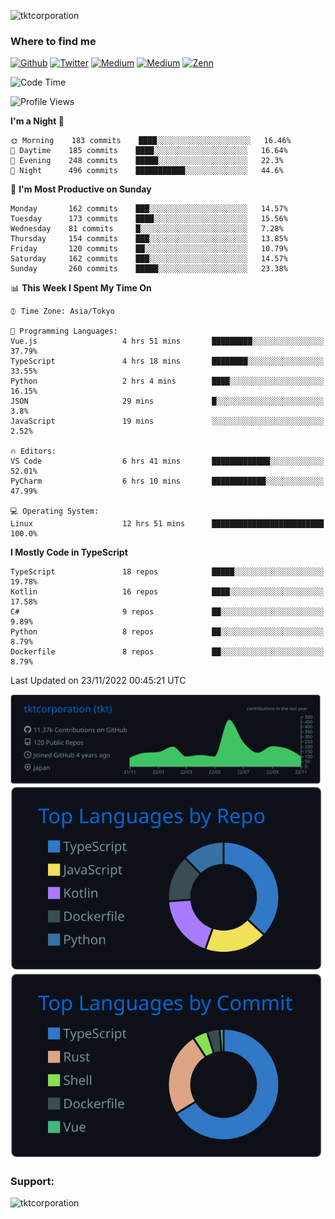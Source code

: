 <p align="left"> <img src="https://komarev.com/ghpvc/?username=tktcorporation&label=Profile%20views&color=0e75b6&style=flat" alt="tktcorporation" /> </p>

<h3>Where to find me</h3>
<p>
<a href="https://github.com/tktcorporation" target="_blank"><img alt="Github" src="https://img.shields.io/badge/GitHub-%2312100E.svg?&style=for-the-badge&logo=Github&logoColor=white" /></a>
<a href="https://twitter.com/tktcorporation" target="_blank"><img alt="Twitter" src="https://img.shields.io/badge/twitter-%231DA1F2.svg?&style=for-the-badge&logo=twitter&logoColor=white" /></a>
<a href="https://www.linkedin.com/in/tktcorporation" target="_blank"><img alt="Medium" src="https://img.shields.io/badge/linkdin-0a66c2.svg?&style=for-the-badge&logo=linkedin&logoColor=white" /></a>
<a href="https://qiita.com/tktcorporation" target="_blank"><img alt="Medium" src="https://img.shields.io/badge/qiita-55C500.svg?&style=for-the-badge&logo=qiita&logoColor=white" /></a>
<a href="https://zenn.dev/tktcorporation" target="_blank"><img alt="Zenn" src="https://img.shields.io/badge/Zenn-3EA8FF.svg?&style=for-the-badge&logo=Zenn&logoColor=white" /></a>
</p>
  
<!--START_SECTION:waka-->
![Code Time](http://img.shields.io/badge/Code%20Time-740%20hrs%204%20mins-blue)

![Profile Views](http://img.shields.io/badge/Profile%20Views-0-blue)

**I'm a Night 🦉** 

```text
🌞 Morning    183 commits    ████░░░░░░░░░░░░░░░░░░░░░   16.46% 
🌆 Daytime    185 commits    ████░░░░░░░░░░░░░░░░░░░░░   16.64% 
🌃 Evening    248 commits    █████░░░░░░░░░░░░░░░░░░░░   22.3% 
🌙 Night      496 commits    ███████████░░░░░░░░░░░░░░   44.6%

```
📅 **I'm Most Productive on Sunday** 

```text
Monday       162 commits    ███░░░░░░░░░░░░░░░░░░░░░░   14.57% 
Tuesday      173 commits    ████░░░░░░░░░░░░░░░░░░░░░   15.56% 
Wednesday    81 commits     █░░░░░░░░░░░░░░░░░░░░░░░░   7.28% 
Thursday     154 commits    ███░░░░░░░░░░░░░░░░░░░░░░   13.85% 
Friday       120 commits    ██░░░░░░░░░░░░░░░░░░░░░░░   10.79% 
Saturday     162 commits    ███░░░░░░░░░░░░░░░░░░░░░░   14.57% 
Sunday       260 commits    █████░░░░░░░░░░░░░░░░░░░░   23.38%

```


📊 **This Week I Spent My Time On** 

```text
⌚︎ Time Zone: Asia/Tokyo

💬 Programming Languages: 
Vue.js                   4 hrs 51 mins       █████████░░░░░░░░░░░░░░░░   37.79% 
TypeScript               4 hrs 18 mins       ████████░░░░░░░░░░░░░░░░░   33.55% 
Python                   2 hrs 4 mins        ████░░░░░░░░░░░░░░░░░░░░░   16.15% 
JSON                     29 mins             █░░░░░░░░░░░░░░░░░░░░░░░░   3.8% 
JavaScript               19 mins             ░░░░░░░░░░░░░░░░░░░░░░░░░   2.52%

🔥 Editors: 
VS Code                  6 hrs 41 mins       █████████████░░░░░░░░░░░░   52.01% 
PyCharm                  6 hrs 10 mins       ████████████░░░░░░░░░░░░░   47.99%

💻 Operating System: 
Linux                    12 hrs 51 mins      █████████████████████████   100.0%

```

**I Mostly Code in TypeScript** 

```text
TypeScript               18 repos            █████░░░░░░░░░░░░░░░░░░░░   19.78% 
Kotlin                   16 repos            ████░░░░░░░░░░░░░░░░░░░░░   17.58% 
C#                       9 repos             ██░░░░░░░░░░░░░░░░░░░░░░░   9.89% 
Python                   8 repos             ██░░░░░░░░░░░░░░░░░░░░░░░   8.79% 
Dockerfile               8 repos             ██░░░░░░░░░░░░░░░░░░░░░░░   8.79%

```



 Last Updated on 23/11/2022 00:45:21 UTC
<!--END_SECTION:waka-->

[![](https://raw.githubusercontent.com/tktcorporation/tktcorporation/master/profile-summary-card-output/github_dark/0-profile-details.svg)](https://github.com/vn7n24fzkq/github-profile-summary-cards)
[![](https://raw.githubusercontent.com/tktcorporation/tktcorporation/master/profile-summary-card-output/github_dark/1-repos-per-language.svg)](https://github.com/vn7n24fzkq/github-profile-summary-cards) [![](https://raw.githubusercontent.com/tktcorporation/tktcorporation/master/profile-summary-card-output/github_dark/2-most-commit-language.svg)](https://github.com/vn7n24fzkq/github-profile-summary-cards)

<h3 align="left">Support:</h3>
<p><a href="https://www.buymeacoffee.com/tktcorporation"> <img align="left" src="https://cdn.buymeacoffee.com/buttons/v2/default-yellow.png" height="50" width="210" alt="tktcorporation" /></a></p><br><br>
